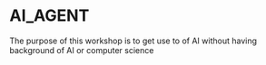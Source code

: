 # AI_AGENT

The purpose of this workshop is to get use to of AI without having background of AI or computer science 
